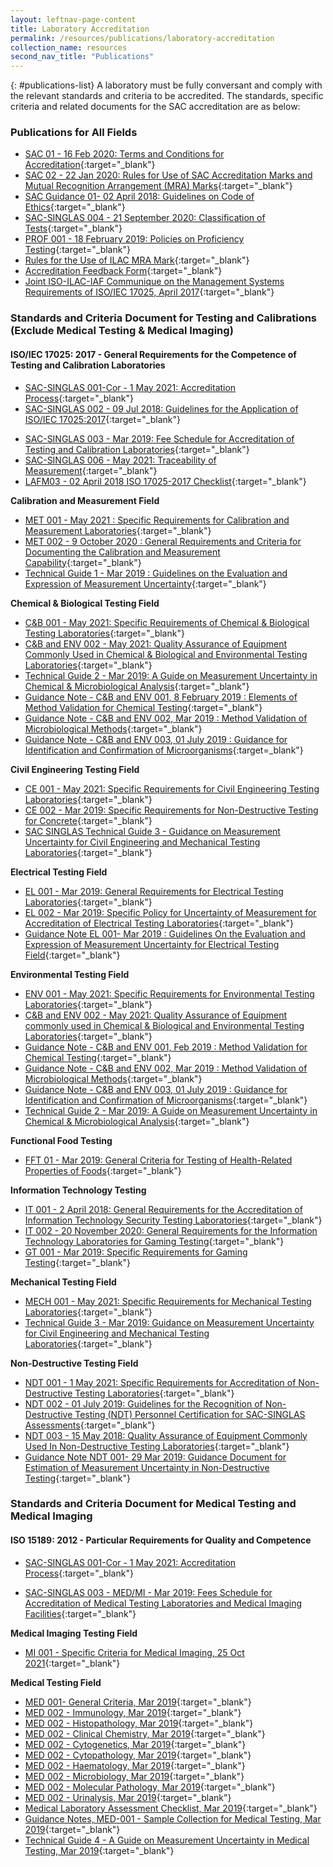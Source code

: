 ```yaml
---
layout: leftnav-page-content
title: Laboratory Accreditation
permalink: /resources/publications/laboratory-accreditation
collection_name: resources
second_nav_title: "Publications"
---
```


{: #publications-list}
A laboratory must be fully conversant and comply with the relevant standards and criteria to be accredited. The standards, specific criteria and related documents for the SAC accreditation are as below:

### Publications for All Fields
* [SAC 01 - 16 Feb 2020: Terms and Conditions for Accreditation](/files/documents/laboratory-accreditation/SAC-01-16Feb2020.pdf){:target="_blank"}
* [SAC 02 - 22 Jan 2020: Rules for Use of SAC Accreditation Marks and Mutual Recognition Arrangement (MRA) Marks](/files/documents/laboratory-accreditation/SAC-02-22-Jan-20.pdf){:target="_blank"}
* [SAC Guidance 01- 02 April 2018: Guidelines on Code of Ethics](/files/documents/SAC-Guidance-01-Guidelines-on-Code-of-Ethics-(02-April-2018).pdf){:target="_blank"}
* [SAC-SINGLAS 004 - 21 September 2020: Classification of Tests](/files/documents/SAC-SINGLAS-004-21-Sep-2020.pdf){:target="_blank"}
* [PROF 001 - 18 February 2019: Policies on Proficiency Testing](/files/documents/laboratory-accreditation/PROF-001-18-Feb-2019.pdf){:target="&#95;blank"}
* [Rules for the Use of ILAC MRA Mark](/files/documents/laboratory-accreditation/ILAC_R7_05_2015-Rules-for-the-Use-of-the-ILAC-MRA-Mark1.pdf){:target="_blank"}
* [Accreditation Feedback Form](/files/documents/SACFM10-AC-feedback-form-15-Jul-19.doc){:target="_blank"}
* [Joint ISO-ILAC-IAF Communique on the Management Systems Requirements of ISO/IEC 17025, April 2017](/files/documents/laboratory-accreditation/Joint_ISO_IEC_17025_communique_2017finalsigned.pdf){:target="_blank"}

<!-- COMMENT: The {:target="_blank"} syntax at the end of the Markdown document links is used to open the document in a new window tab -->

### Standards and Criteria Document for Testing and Calibrations (Exclude Medical Testing & Medical Imaging)
#### ISO/IEC 17025: 2017 - General Requirements for the Competence of Testing and Calibration Laboratories

<!-- NOTE: changes to SAC-SINGLAS 001 must also be updated in 'Services -> Accreditation Services->Laboratories' -->
* [SAC-SINGLAS 001-Cor - 1 May 2021: Accreditation Process](/files/documents/laboratory-accreditation/SAC-SINGLAS-001-01-May-2021-Cor.pdf){:target="_blank"}
* [SAC-SINGLAS 002 - 09 Jul 2018: Guidelines for the Application of ISO/IEC 17025:2017](/files/documents/laboratory-accreditation/testing-and-calibration-documents/general-requirements/SAC-SINGLAS-002-(09-July-2018).pdf){:target="_blank"}
<!-- NOTE: changes to Fee Schedule must also be updated in 'Services -> Apply for Accreditation' -->
* [SAC-SINGLAS 003 - Mar 2019:  Fee Schedule for Accreditation of Testing and Calibration Laboratories](/files/documents/laboratory-accreditation/testing-and-calibration-documents/general-requirements/SAC-SINGLAS-003-(29-March-2019).pdf){:target="_blank"}
* [SAC-SINGLAS 006 - May 2021: Traceability of Measurement](/files/documents/laboratory-accreditation/SAC-SINGLAS006-1May2021.pdf){:target="_blank"}
* [LAFM03 - 02 April 2018 ISO 17025-2017 Checklist](/files/documents/laboratory-accreditation/testing-and-calibration-documents/general-requirements/LAFM03-ISO-17025-2017-Chklist-(02-April-2018).docx){:target="_blank"}

**Calibration and Measurement Field**
* [MET 001 - May 2021 : Specific Requirements for Calibration and Measurement Laboratories](/files/documents/laboratory-accreditation/MET-001-1May2021.pdf){:target="_blank"}
* [MET 002 - 9 October 2020 : General Requirements and Criteria for Documenting the Calibration and Measurement Capability](/files/documents/laboratory-accreditation/testing-and-calibration-documents/calibration-and-measurement-field/MET-002-9Oct2020-Final.pdf){:target="_blank"}
* [Technical Guide 1 - Mar 2019 : Guidelines on the Evaluation and Expression of Measurement Uncertainty](/files/documents/laboratory-accreditation/testing-and-calibration-documents/calibration-and-measurement-field/Technical-Guide-1-29-Mar-2019.pdf){:target="_blank"}

**Chemical & Biological Testing Field**
* [C&B 001 - May 2021: Specific Requirements of Chemical & Biological Testing Laboratories](/files/documents/laboratory-accreditation/CB-TechNotes001-1May2021.pdf){:target="_blank"}
* [C&B and ENV 002 - May 2021: Quality Assurance of Equipment Commonly Used in Chemical & Biological and Environmental Testing Laboratories](/files/documents/laboratory-accreditation/CB-ENV-Technotes0021May2021.pdf){:target="_blank"}
* [Technical Guide 2 - Mar 2019: A Guide on Measurement Uncertainty in Chemical & Microbiological Analysis](/files/documents/laboratory-accreditation/testing-and-calibration-documents/chemical-and-biological-testing-field/Technical-Guide-2-29-Mar-2019.pdf){:target="_blank"}
* [Guidance Note - C&B and ENV 001, 8 February 2019 : Elements of Method Validation for Chemical Testing](/files/documents/laboratory-accreditation/testing-and-calibration-documents/chemical-and-biological-testing-field/Guidance-Note-CnB-ENV-001-8-Feb-2019.pdf){:target="_blank"}
* [Guidance Note - C&B and ENV 002, Mar 2019 : Method Validation of Microbiological Methods](/files/documents/laboratory-accreditation/testing-and-calibration-documents/chemical-and-biological-testing-field/Guidance-Note-CB-and-ENV-002-29-Mar-2019.pdf){:target="_blank"}
* [Guidance Note - C&B and ENV 003, 01 July 2019 : Guidance for Identification and Confirmation of Microorganisms](/files/documents/laboratory-accreditation/testing-and-calibration-documents/chemical-and-biological-testing-field/CB-and-ENV-Guidance-Notes-003_(1-Jul-2019).pdf){:target=_blank"}

**Civil Engineering Testing Field**
* [CE 001 - May 2021: Specific Requirements for Civil Engineering Testing Laboratories](/files/documents/laboratory-accreditation/CE-001-1May2021.pdf){:target="_blank"}
* [CE 002 - Mar 2019: Specific Requirements for Non-Destructive Testing for Concrete](/files/documents/laboratory-accreditation/testing-and-calibration-documents/civil-engineering-testing-field/CE-002-29-Mar-2019.pdf){:target="_blank"}
* [SAC SINGLAS Technical Guide 3 - Guidance on Measurement Uncertainty for Civil Engineering and Mechanical Testing Laboratories](/files/documents/laboratory-accreditation/testing-and-calibration-documents/civil-engineering-testing-field/Technical-Guide-3-29-Mar-2019.pdf){:target="_blank"}

**Electrical Testing Field**
* [EL 001 - Mar 2019: General Requirements for Electrical Testing Laboratories](/files/documents/laboratory-accreditation/testing-and-calibration-documents/electrical-testing-field/EL-001-29-Mar-2019.pdf){:target="_blank"}
* [EL 002 - Mar 2019: Specific Policy for Uncertainty of Measurement for Accreditation of Electrical Testing Laboratories](/files/documents/laboratory-accreditation/testing-and-calibration-documents/electrical-testing-field/EL-002-29-Mar-2019.pdf){:target="_blank"}
* [Guidance Note EL 001- Mar 2019 : Guidelines On the Evaluation and Expression of Measurement Uncertainty for Electrical Testing Field](/files/documents/laboratory-accreditation/testing-and-calibration-documents/electrical-testing-field/Gudiance-Note-EL-001-29-Mar-2019.pdf){:target="_blank"}

**Environmental Testing Field**
* [ENV 001 - May 2021: Specific Requirements for Environmental Testing Laboratories](/files/documents/laboratory-accreditation/ENV-TechNotes001-1May2021.pdf){:target="_blank"}
* [C&B and ENV 002 - May 2021: Quality Assurance of Equipment commonly used in Chemical & Biological and Environmental Testing Laboratories](/files/documents/laboratory-accreditation/CB-ENV-Technotes0021May2021.pdf){:target="_blank"}
* [Guidance Note - C&B and ENV 001, Feb 2019 : Method Validation for Chemical Testing](/files/documents/laboratory-accreditation/testing-and-calibration-documents/environmental-testing-field/Guidance-Note-CB-ENV-001-8-Feb-2019.pdf){:target="_blank"}
* [Guidance Note - C&B and ENV 002, Mar 2019 : Method Validation of Microbiological Methods](/files/documents/laboratory-accreditation/testing-and-calibration-documents/environmental-testing-field/Guidance-Note-CB-and-ENV-002-29-Mar-2019.pdf){:target="_blank"}
* [Guidance Note - C&B and ENV 003, 01 July 2019 : Guidance for Identification and Confirmation of Microorganisms](/files/documents/CB-and-ENV-Guidance-Notes-003-1Jul2019.pdf){:target="_blank"}
* [Technical Guide 2 - Mar 2019: A Guide on Measurement Uncertainty in Chemical & Microbiological Analysis](/files/documents/laboratory-accreditation/testing-and-calibration-documents/environmental-testing-field/Technical-Guide-2-29-Mar-2019.pdf){:target="_blank"}

**Functional Food Testing**
* [FFT 01 - Mar 2019: General Criteria for Testing of Health-Related Properties of Foods](/files/documents/laboratory-accreditation/testing-and-calibration-documents/functional-food-testing/FFT-01-29-Mar-2019.pdf){:target="_blank"}

**Information Technology Testing**
* [IT 001 - 2 April 2018: General Requirements for the Accreditation of Information Technology Security Testing Laboratories](/files/documents/laboratory-accreditation/testing-and-calibration-documents/information-technology-security-testing/IT-001-02-April-2018.pdf){:target="_blank"}
* [IT 002 - 20 November 2020: General Requirements for the Information Technology Laboratories for Gaming Testing](/files/documents/laboratory-accreditation/IT-002-20-Nov-2020.pdf){:target="_blank"}
* [GT 001 - Mar 2019: Specific Requirements for Gaming Testing](/files/documents/laboratory-accreditation/testing-and-calibration-documents/gaming-testing-field/GT-001-29-Mar-2019.pdf){:target="_blank"}

**Mechanical Testing Field**
* [MECH 001 - May 2021: Specific Requirements for Mechanical Testing Laboratories](/files/documents/laboratory-accreditation/MECH-001-1May2021.pdf){:target="_blank"}
* [Technical Guide 3 - Mar 2019: Guidance on Measurement Uncertainty for Civil Engineering and Mechanical Testing Laboratories](/files/documents/laboratory-accreditation/testing-and-calibration-documents/mechanical-testing-field/Technical-Guide-3-29-Mar-2019.pdf){:target="_blank"}

**Non-Destructive Testing Field**
* [NDT 001 - 1 May 2021: Specific Requirements for Accreditation of Non-Destructive Testing Laboratories](/files/documents/laboratory-accreditation/NDT-001-1May2021.pdf){:target="_blank"}
* [NDT 002 - 01 July 2019: Guidelines for the Recognition of Non-Destructive Testing (NDT) Personnel Certification for SAC-SINGLAS Assessments](/files/documents/laboratory-accreditation/testing-and-calibration-documents/non-destructive-testing-field/NDT-002_1-July-19.pdf){:target="_blank"}
* [NDT 003 - 15 May 2018: Quality Assurance of Equipment Commonly Used In Non-Destructive Testing Laboratories](/files/documents/laboratory-accreditation/testing-and-calibration-documents/non-destructive-testing-field/NDT-003-15-May-18.pdf){:target="_blank"}
* [Guidance Note NDT 001- 29 Mar 2019:  Guidance Document for Estimation of Measurement Uncertainty in Non-Destructive Testing](/files/documents/laboratory-accreditation/testing-and-calibration-documents/non-destructive-testing-field/Guidance-Note-NDT-001,-290319.pdf){:target="_blank"}

### Standards and Criteria Document for Medical Testing and Medical Imaging
#### ISO 15189: 2012 - Particular Requirements for Quality and Competence

* [SAC-SINGLAS 001-Cor - 1 May 2021: Accreditation Process](/files/documents/laboratory-accreditation/SAC-SINGLAS-001-01-May-2021-Cor.pdf){:target="_blank"}

<!-- NOTE: changes to Fee Schedule must also be updated in 'Services -> Apply for Accreditation' -->
* [SAC-SINGLAS 003 - MED/MI - Mar 2019: Fees Schedule for Accreditation of Medical Testing Laboratories and Medical Imaging Facilities](/files/documents/laboratory-accreditation/medical-testing-and-medical-imaging-documents/requirements-for-quality-and-competence/SAC-SINGLAS-003-MED-MI-29-Mar-2019.pdf){:target="_blank"}
 
**Medical Imaging Testing Field**
* [MI 001 - Specific Criteria for Medical Imaging, 25 Oct 2021](/files/documents/MI-001-Tech-Notes-25Oct21-Final.pdf){:target="_blank"}
 
**Medical Testing Field**
* [MED 001- General Criteria, Mar 2019](/files/documents/laboratory-accreditation/medical-testing-and-medical-imaging-documents/medical-testing-field/MED-001-Gen-Criteria-29-Mar-2019.pdf){:target="_blank"}
* [MED 002 - Immunology, Mar 2019](/files/documents/laboratory-accreditation/medical-testing-and-medical-imaging-documents/medical-testing-field/MED-002-Immunology-29-Mar-2019.pdf){:target="_blank"}
* [MED 002 - Histopathology, Mar 2019](/files/documents/laboratory-accreditation/medical-testing-and-medical-imaging-documents/medical-testing-field/MED-002-Histopathology-29-Mar-2019.pdf){:target="_blank"}
* [MED 002 - Clinical Chemistry, Mar 2019](/files/documents/laboratory-accreditation/medical-testing-and-medical-imaging-documents/medical-testing-field/MED-002-Clinical-Chemistry-29-Mar-2019.pdf){:target="_blank"}
* [MED 002 - Cytogenetics, Mar 2019](/files/documents/laboratory-accreditation/medical-testing-and-medical-imaging-documents/medical-testing-field/MED-002-Cytogenetics-29-Mar-2019.pdf){:target="_blank"}
* [MED 002 - Cytopathology, Mar 2019](/files/documents/laboratory-accreditation/medical-testing-and-medical-imaging-documents/medical-testing-field/MED-002-Cytopathology-29-Mar-2019.pdf){:target="_blank"}
* [MED 002 - Haematology, Mar 2019](/files/documents/laboratory-accreditation/medical-testing-and-medical-imaging-documents/medical-testing-field/MED-002-Haematology-Aug-13.pdf){:target="_blank"}
* [MED 002 - Microbiology, Mar 2019](/files/documents/laboratory-accreditation/medical-testing-and-medical-imaging-documents/medical-testing-field/MED-002-Microbiology-29-Mar-2019.pdf){:target="_blank"}
* [MED 002 - Molecular Pathology, Mar 2019](/files/documents/laboratory-accreditation/medical-testing-and-medical-imaging-documents/medical-testing-field/MED-002-Molecular-Pathology-29-Mar-2019.pdf){:target="_blank"}
* [MED 002 - Urinalysis, Mar 2019](/files/documents/laboratory-accreditation/medical-testing-and-medical-imaging-documents/medical-testing-field/MED-002-Urinalysis-29-Mar-2019.pdf){:target="_blank"}
* [Medical Laboratory Assessment Checklist, Mar 2019](/files/documents/laboratory-accreditation/medical-testing-and-medical-imaging-documents/medical-testing-field/LAFM03-MED-MI-(ISO-15189-Chklist)-29-Mar-19.docx){:target="_blank"}
* [Guidance Notes, MED-001 - Sample Collection for Medical Testing, Mar 2019](/files/documents/laboratory-accreditation/medical-testing-and-medical-imaging-documents/medical-testing-field/Guidance-Note-MED-001-29-Mar-2019.pdf){:target="_blank"}
* [Technical Guide 4 - A Guide on Measurement Uncertainty in Medical Testing, Mar 2019](/files/documents/laboratory-accreditation/medical-testing-and-medical-imaging-documents/medical-testing-field/Technical-Guide-4-29-Mar-19.pdf){:target="_blank"}



